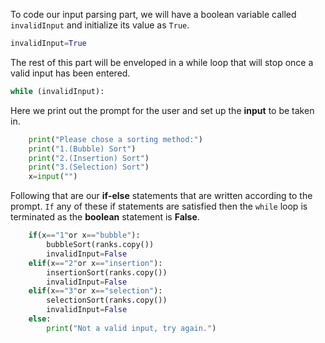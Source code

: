 <!--Title={Writing Array Explained}-->

<!--badges={Algorithmns:36}-->

<!--concepts{Arrays}-->

To code our input parsing part, we will have a boolean variable called `invalidInput` and initialize its value as `True`.

```python
invalidInput=True
```

The rest of this part will be enveloped in a while loop that will stop once a valid input has been entered.

```python
while (invalidInput):
```

Here we print out the prompt for the user and set up the **input** to be taken in.

```python
    print("Please chose a sorting method:")
    print("1.(Bubble) Sort")
    print("2.(Insertion) Sort")
    print("3.(Selection) Sort")
    x=input("")
```

Following that are our **if-else** statements that are written according to the prompt. `If` any of these if statements are satisfied then the `while` loop is terminated as the **boolean** statement is **False**.

```python
    if(x=="1"or x=="bubble"):
        bubbleSort(ranks.copy())
        invalidInput=False
    elif(x=="2"or x=="insertion"):
        insertionSort(ranks.copy())
        invalidInput=False
    elif(x=="3"or x=="selection"):
        selectionSort(ranks.copy())
        invalidInput=False
    else:
        print("Not a valid input, try again.")
```